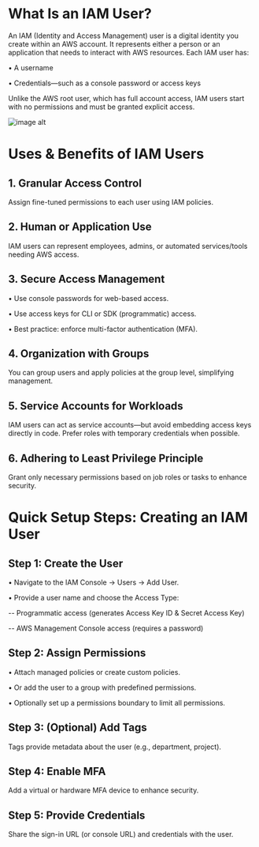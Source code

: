 
<h1>What Is an IAM User?</h1>

An IAM (Identity and Access Management) user is a digital identity you create within an AWS account. It represents either a person or an application that needs to interact with AWS resources. Each IAM user has:

• A username

• Credentials—such as a console password or access keys

Unlike the AWS root user, which has full account access, IAM users start with no permissions and must be granted explicit access.

![image alt]([https://github.com/nikiimisal/S3-CLI-IAm/blob/main/iam.jpg?raw=true](https://github.com/nikiimisal/S3-CLI-IAm/blob/main/img/iam.jpg?raw=true))

<h1>Uses & Benefits of IAM Users</h1>

<h2>1. Granular Access Control</h2>

Assign fine-tuned permissions to each user using IAM policies.

<h2>2. Human or Application Use</h2>

IAM users can represent employees, admins, or automated services/tools needing AWS access.

<h2>3. Secure Access Management</h2>

• Use console passwords for web-based access.

• Use access keys for CLI or SDK (programmatic) access.

• Best practice: enforce multi-factor authentication (MFA).

<h2>4. Organization with Groups</h2>

You can group users and apply policies at the group level, simplifying management.

<h2>5. Service Accounts for Workloads</h2>

IAM users can act as service accounts—but avoid embedding access keys directly in code. Prefer roles with temporary credentials when possible.

<h2>6. Adhering to Least Privilege Principle</h2>

Grant only necessary permissions based on job roles or tasks to enhance security.


<h1>Quick Setup Steps: Creating an IAM User</h1>

<h2>Step 1: Create the User</h2>

• Navigate to the IAM Console → Users → Add User.

• Provide a user name and choose the Access Type:

   -- Programmatic access (generates Access Key ID & Secret Access Key)

   -- AWS Management Console access (requires a password)

  <h2>Step 2: Assign Permissions</h2>

 • Attach managed policies or create custom policies.

 • Or add the user to a group with predefined permissions.

 • Optionally set up a permissions boundary to limit all permissions.

 <h2>Step 3: (Optional) Add Tags</h2>

Tags provide metadata about the user (e.g., department, project).

<h2>Step 4: Enable MFA</h2>

Add a virtual or hardware MFA device to enhance security.

<h2>Step 5: Provide Credentials</h2>

Share the sign-in URL (or console URL) and credentials with the user.








